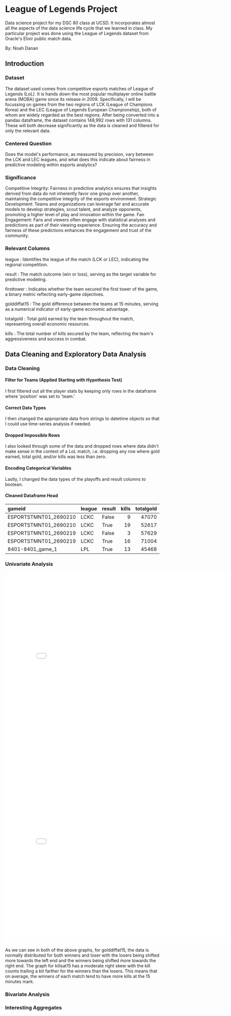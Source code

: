 # League of Legends Project
Data science project for my DSC 80 class at UCSD. It incorporates almost all the aspects of the data science life cycle that we learned in class. My particular project was done using the League of Legends dataset from Oracle's Elixir public match data.

By: Noah Danan

## Introduction
### Dataset
The dataset used comes from competitive esports matches of League of Legends (LoL). It is hands down the most popular multiplayer online battle arena (MOBA) game since its release in 2009. Specifically, I will be focussing on games from the two regions of LCK (League of Champions Korea) and the LEC (League of Legends European Championship), both of whom are widely regarded as the best regions. After being converted into a pandas dataframe, the dataset contains 148,992 rows with 131 columns. These will both decrease significantly as the data is cleaned and filtered for only the relevant data. 
### Centered Question
Does the model's performance, as measured by precision, vary between the LCK and LEC leagues, and what does this indicate about fairness in predictive modeling within esports analytics?
### Significance
Competitive Integrity: Fairness in predictive analytics ensures that insights derived from data do not inherently favor one group over another, maintaining the competitive integrity of the esports environment.
Strategic Development: Teams and organizations can leverage fair and accurate models to develop strategies, scout talent, and analyze opponents, promoting a higher level of play and innovation within the game.
Fan Engagement: Fans and viewers often engage with statistical analyses and predictions as part of their viewing experience. Ensuring the accuracy and fairness of these predictions enhances the engagement and trust of the community.
### Relevant Columns
league
: Identifies the league of the match (LCK or LEC), indicating the regional competition.

result
: The match outcome (win or loss), serving as the target variable for predictive modeling.

firsttower
: Indicates whether the team secured the first tower of the game, a binary metric reflecting early-game objectives.

golddiffat15
: The gold difference between the teams at 15 minutes, serving as a numerical indicator of early-game economic advantage.

totalgold
: Total gold earned by the team throughout the match, representing overall economic resources.

kills
: The total number of kills secured by the team, reflecting the team's aggressiveness and success in combat.

## Data Cleaning and Exploratory Data Analysis
### Data Cleaning
#### Filter for Teams (Applied Starting with Hypothesis Test)
I first filtered out all the player stats by keeping only rows in the dataframe where 'position' was set to 'team.'
#### Correct Data Types
I then changed the appropriate data from strings to datetime objects so that I could use time-series analysis if needed.
#### Dropped Impossible Rows
I also looked through some of the data and dropped rows where data didn't make sense in the context of a LoL match, i.e. dropping any row where gold earned, total gold, and/or kills was less than zero.
#### Encoding Categorical Variables
Lastly, I changed the data types of the playoffs and result columns to boolean.
#### Cleaned Dataframe Head
| gameid                | league   | result   |   kills |   totalgold |
|:----------------------|:---------|:---------|--------:|------------:|
| ESPORTSTMNT01_2690210 | LCKC     | False    |       9 |       47070 |
| ESPORTSTMNT01_2690210 | LCKC     | True     |      19 |       52617 |
| ESPORTSTMNT01_2690219 | LCKC     | False    |       3 |       57629 |
| ESPORTSTMNT01_2690219 | LCKC     | True     |      16 |       71004 |
| 8401-8401_game_1      | LPL      | True     |      13 |       45468 |
### Univariate Analysis

<iframe
  src="assets/golddiffat15.html"
  width="800"
  height="600"
  frameborder="0"
></iframe>

<iframe
  src="assets/killsat15.html"
  width="800"
  height="600"
  frameborder="0"
></iframe>

As we can see in both of the above graphs, for golddiffat15, the data is normally distributed for both winners and loser with the losers being shifted more towards the left end and the winners being shifted more towards the right end. The graph for killsat15 has a moderate right skew with the kill counts trailing a bit farther for the winners than the losers. This means that on average, the winners of each match tend to have more kills at the 15 minutes mark. 

### Bivariate Analysis


### Interesting Aggregates
